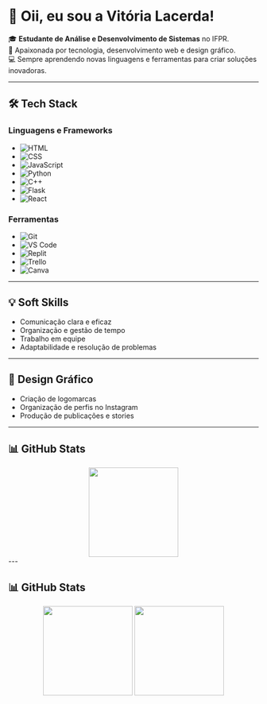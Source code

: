 # 👋 Oii, eu sou a Vitória Lacerda!

🎓 **Estudante de Análise e Desenvolvimento de Sistemas** no IFPR.  
🌈 Apaixonada por tecnologia, desenvolvimento web e design gráfico.  
💻 Sempre aprendendo novas linguagens e ferramentas para criar soluções inovadoras.

---

## 🛠️ **Tech Stack**

### **Linguagens e Frameworks**
- ![HTML](https://img.shields.io/badge/-HTML-orange?logo=html5&logoColor=white)
- ![CSS](https://img.shields.io/badge/-CSS-blue?logo=css3&logoColor=white)
- ![JavaScript](https://img.shields.io/badge/-JavaScript-yellow?logo=javascript&logoColor=white)
- ![Python](https://img.shields.io/badge/-Python-blue?logo=python&logoColor=white)
- ![C++](https://img.shields.io/badge/-C++-00599C?logo=c%2B%2B&logoColor=white)
- ![Flask](https://img.shields.io/badge/-Flask-black?logo=flask&logoColor=white)
- ![React](https://img.shields.io/badge/-React-61DAFB?logo=react&logoColor=black)

### **Ferramentas**
- ![Git](https://img.shields.io/badge/-Git-orange?logo=git&logoColor=white)
- ![VS Code](https://img.shields.io/badge/-VS%20Code-007ACC?logo=visual-studio-code&logoColor=white)
- ![Replit](https://img.shields.io/badge/-Replit-667881?logo=replit&logoColor=white)
- ![Trello](https://img.shields.io/badge/-Trello-0079BF?logo=trello&logoColor=white)
- ![Canva](https://img.shields.io/badge/-Canva-00C4CC?logo=canva&logoColor=white)

---

## 💡 **Soft Skills**
- Comunicação clara e eficaz  
- Organização e gestão de tempo  
- Trabalho em equipe  
- Adaptabilidade e resolução de problemas

---

## 🎨 **Design Gráfico**
- Criação de logomarcas  
- Organização de perfis no Instagram  
- Produção de publicações e stories

---

## 📊 **GitHub Stats**
<div align="center">
  <img height="180em" src="https://github-readme-stats.vercel.app/api?username=vitorigz&show_icons=true&theme=radical&include_all_commits=true&count_private=true"/>

</div>
---

## 📊 **GitHub Stats**
<div align="center">
  <img height="180em" src="https://github-readme-stats.vercel.app/api?username=vitorigz&show_icons=true&theme=radical&include_all_commits=true&count_private=true"/>
  <img height="180em" src="https://github-readme-stats.vercel.app/api/top-langs/?username=vitorigz&layout=compact&langs_count=7&theme=radical"/>
</div>


